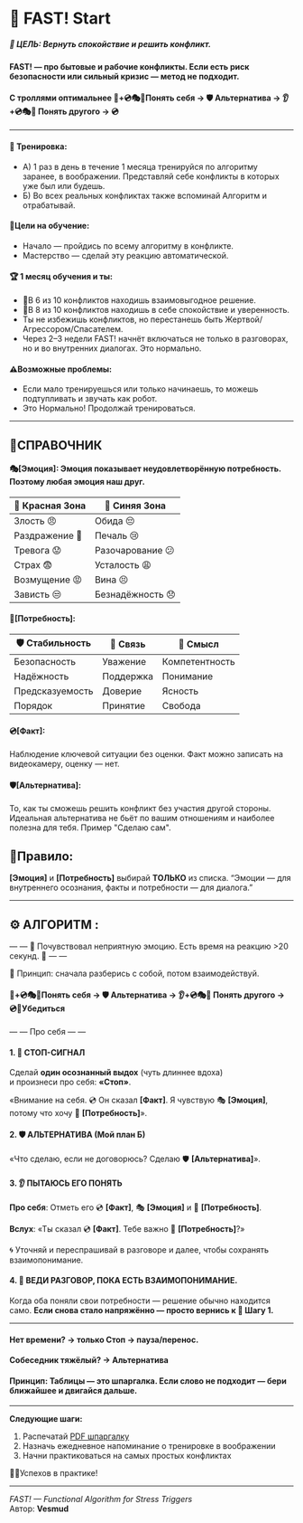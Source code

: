 # 🌱 FAST! Start

##### 🎯 ЦЕЛЬ: Вернуть спокойствие и решить конфликт.
#### FAST! — про бытовые и рабочие конфликты. Если есть риск безопасности или сильный кризис — метод не подходит.
#### С троллями оптимальнее **🛑+💿🎭🌷Понять себя → 🛡️ Альтернатива → 👂+💿🎭🌷 Понять другого → 💿**
---
#### 🏓 Тренировка: 
- А) 1 раз в день в течение 1 месяца тренируйся по алгоритму заранее, в воображении. Представляй себе конфликты в которых уже был или будешь.
- Б) Во всех реальных конфликтах также вспоминай Алгоритм и отрабатывай.

#### 🧩Цели на обучение: 
- Начало — пройдись по всему алгоритму в конфликте.
- Мастерство — сделай эту реакцию автоматической.

#### 🏆 1 месяц обучения и ты:
- 🤝В 6 из 10 конфликтов находишь взаимовыгодное решение.
- 💚В 8 из 10 конфликтов находишь в себе спокойствие и уверенность.
- Ты не избежишь конфликтов, но перестанешь быть Жертвой/Агрессором/Спасателем.
- Через 2–3 недели FAST! начнёт включаться не только в разговорах, но и во внутренних диалогах. Это нормально.

#### ⚠️Возможные проблемы:
- Если мало тренируешься или только начинаешь, то можешь подтупливать и звучать как робот.
- Это Нормально! Продолжай тренироваться.
---
## 📑СПРАВОЧНИК 
#### 🎭[Эмоция]: Эмоция показывает неудовлетворённую потребность. Поэтому **любая** эмоция наш друг.
| 🔴 Красная Зона | 💙 Синяя Зона |
|-------------------------|----------------------|
| Злость 😠              | Обида 😔            |
| Раздражение 😤         | Печаль 😢           |
| Тревога 😟             | Разочарование 😕    |
| Страх 😨               | Усталость 😩        |
| Возмущение 😡          | Вина 😣             |
| Зависть 😒             | Безнадёжность 😞    |
#### 🌷[Потребность]:
| 🛡 Стабильность | 💬 Связь | 🌱 Смысл |
|-----------------|----------|-------------|
| Безопасность    | Уважение | Компетентность |
| Надёжность      | Поддержка | Понимание |
| Предсказуемость | Доверие  | Ясность |
| Порядок         | Принятие | Свобода |


#### 💿[Факт]: 
Наблюдение ключевой ситуации без оценки. Факт можно записать на видеокамеру, оценку — нет.
#### 🛡️[Альтернатива]: 
То, как ты сможешь решить конфликт без участия другой стороны.
Идеальная альтернатива не бьёт по вашим отношениям и наиболее полезна для тебя.
Пример "Сделаю сам".

## 📜Правило: 
**[Эмоция]** и **[Потребность]** выбирай **ТОЛЬКО** из списка.
“Эмоции — для внутреннего осознания,
факты и потребности — для диалога.”

---
## ⚙️ АЛГОРИТМ : 

— — 🚨 Почувствовал неприятную эмоцию. Есть время на реакцию >20 секунд. 🚨 — —

🔁 Принцип: сначала разберись с собой, потом взаимодействуй.

#### **🛑+💿🎭🌷Понять себя → 🛡️ Альтернатива → 👂+💿🎭🌷 Понять другого → 💿🌷Убедиться**


— — Про себя — —

#### 1. 🛑 СТОП-СИГНАЛ

   Сделай **один осознанный выдох** (чуть длиннее вдоха)  
и произнеси про себя: **«Стоп»**.

   «Внимание на себя. 💿 Он сказал **[Факт]**. Я чувствую  🎭 **[Эмоция]**, потому что хочу 🌷 **[Потребность]**».
#### 2. 🛡️ АЛЬТЕРНАТИВА (Мой план Б)
   
   «Что сделаю, если не договорюсь? Сделаю 🛡️ **[Альтернатива]**».
   

#### 3. 👂 ПЫТАЮСЬ ЕГО ПОНЯТЬ

**Про себя**: Отметь его 💿 **[Факт]**, 🎭 **[Эмоция]** и 🌷 **[Потребность]**.

**Вслух**: «Ты сказал 💿 **[Факт]**. Тебе важно 🌷 **[Потребность]**?»

🌀 Уточняй и переспрашивай в разговоре и далее, чтобы сохранять взаимопонимание.

#### 4. 💬 ВЕДИ РАЗГОВОР, ПОКА ЕСТЬ ВЗАИМОПОНИМАНИЕ.
Когда оба поняли свои потребности — решение обычно находится само.
**Если снова стало напряжённо — просто вернись к 🛑 Шагу 1.**

---
#### Нет времени? → только Стоп → пауза/перенос.
#### Собеседник тяжёлый? → Альтернатива
#### Принцип: Таблицы — это шпаргалка. Если слово не подходит — бери ближайшее и двигайся дальше.

---
**Следующие шаги:** 
1. Распечатай [PDF шпаргалку](./FAST_Shporgalka_edit_v2.pdf)
2. Назначь ежедневное напоминание о тренировке в воображении
3. Начни практиковаться на самых простых конфликтах
   
👨‍🔧Успехов в практике! 

---
_FAST! — Functional Algorithm for Stress Triggers_  
Автор: **Vesmud**
